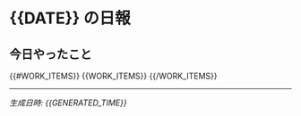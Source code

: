 # {{DATE}} の日報

## 今日やったこと
{{#WORK_ITEMS}}
{{WORK_ITEMS}}
{{/WORK_ITEMS}}

---
*生成日時: {{GENERATED_TIME}}*